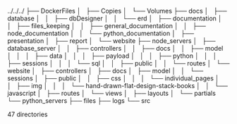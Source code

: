../../../
├── DockerFiles
│   ├── Copies
│   └── Volumes
├── docs
│   ├── database
│   │   ├── dbDesigner
│   │   └── erd
│   ├── documentation
│   │   ├── files_keeping
│   │   ├── general_documentation
│   │   ├── node_documentation
│   │   └── python_documentation
│   ├── presentation
│   ├── report
│   └── website
├── node_servers
│   ├── database_server
│   │   ├── controllers
│   │   ├── docs
│   │   ├── model
│   │   │   ├── data
│   │   │   ├── payload
│   │   │   ├── python
│   │   │   ├── sessions
│   │   │   └── sql
│   │   ├── public
│   │   └── routes
│   └── website
│       ├── controllers
│       ├── docs
│       ├── model
│       │   └── sessions
│       ├── public
│       │   ├── css
│       │   │   └── individual_pages
│       │   ├── img
│       │   │   └── hand-drawn-flat-design-stack-books
│       │   └── javascript
│       ├── routes
│       └── views
│           ├── layouts
│           └── partials
└── python_servers
    ├── files
    ├── logs
    └── src

47 directories
